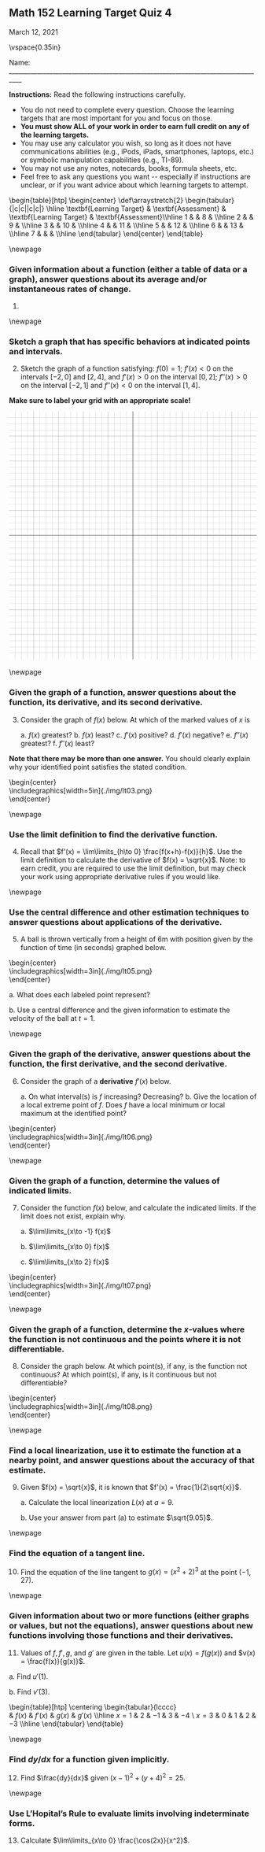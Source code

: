 ## Math 152 Learning Target Quiz 4
March 12, 2021

\vspace{0.35in}

Name: __________________________________________________________________________________


**Instructions:** Read the following instructions carefully.

- You do not need to complete every question. Choose the learning targets that are most important for you and focus on those.
- **You must show ALL of your work in order to earn full credit on any of the learning targets.** 
-  You may use any calculator you wish, so long as it does not have communications abilities (e.g., iPods, iPads, smartphones, laptops, etc.) or symbolic manipulation capabilities (e.g., TI-89).
- You may not use any notes, notecards, books, formula sheets, etc.
- Feel free to ask any questions you want -- especially if instructions are unclear, or if you want advice about which learning targets to attempt.




\begin{table}[htp] 
\begin{center} 
\def\arraystretch{2} 
\begin{tabular}{|c|c||c|c|}  \hline
\textbf{Learning Target} & \textbf{Assessment} & \textbf{Learning Target} & \textbf{Assessment}\\\hline
1 &  & 8 & \\\hline
2 &  & 9 &  \\\hline
3 &  & 10 &  \\\hline
4 &  & 11 &  \\\hline
5 &  & 12 &  \\\hline
6 &  & 13 &  \\\hline
7 &  &  &  \\\hline
\end{tabular}
\end{center} 
\end{table}




\newpage

### Given information about a function (either a table of data or a graph), answer questions about its average and/or instantaneous rates of change. 



1. 

\newpage


### Sketch a graph that has specific behaviors at indicated points and intervals.

2. Sketch the graph of a function satisfying: $f(0) = 1$; $f'(x) < 0$ on the intervals $[-2,0]$ and $[2,4]$, and $f'(x) > 0$ on the interval $[0,2]$; $f''(x) > 0$ on the interval $[-2,1]$ and $f''(x) < 0$ on the interval $[1,4]$.

**Make sure to label your grid with an appropriate scale!**

![](./img/blank-grid.png)



\newpage

### Given the graph of a function, answer questions about the function, its derivative, and its second derivative.

3. Consider the graph of $f(x)$ below. At which of the marked values of $x$ is

	a. $f(x)$ greatest?
	b. $f(x)$ least?
	c. $f'(x)$ positive?
	d. $f'(x)$ negative?
	e. $f''(x)$ greatest?
	f. $f''(x)$ least?
	
**Note that there may be more than one answer.** You should clearly explain why your identified point satisfies the stated condition.


\begin{center}   
	\includegraphics[width=5in]{./img/lt03.png}  
\end{center}


\newpage

### Use the limit definition to find the derivative function.

4. Recall that $f'(x) = \lim\limits_{h\to 0} \frac{f(x+h)-f(x)}{h}$. Use the limit definition to calculate the derivative of $f(x) = \sqrt{x}$. Note: to earn credit, you are required to use the limit definition, but may check your work using appropriate derivative rules if you would like.


\newpage

### Use the central difference and other estimation techniques to answer questions about applications of the derivative.

5. A ball is thrown vertically from a height of 6m with position given by the function of time (in seconds) graphed below.

\begin{center}   
	\includegraphics[width=3in]{./img/lt05.png}  
\end{center}

a. What does each labeled point represent?

b. Use a central difference and the given information to estimate the velocity of the ball at $t = 1$.
 



\newpage

### Given the graph of the derivative, answer questions about the function, the first derivative, and the second derivative.

6. Consider the graph of a **derivative** $f'(x)$ below.




	a. On what interval(s) is $f$ increasing? Decreasing?
	b. Give the location of a local extreme point of $f$. Does $f$ have a local minimum or local maximum at the identified point?
	
\begin{center}   
	\includegraphics[width=3in]{./img/lt06.png}  
\end{center}


\newpage

### Given the graph of a function, determine the values of indicated limits.

7. Consider the function $f(x)$ below, and calculate the indicated limits. If the limit does not exist, explain why.


	a. $\lim\limits_{x\to -1} f(x)$
	
	
	b. $\lim\limits_{x\to 0} f(x)$
	
	
	c. $\lim\limits_{x\to 2} f(x)$
	
	
	
\begin{center}   
	\includegraphics[width=3in]{./img/lt07.png}  
\end{center}


\newpage

### Given the graph of a function, determine the $x$-values where the function is not continuous and the points where it is not differentiable.


8. Consider the graph below. At which point(s), if any, is the function not continuous? At which point(s), if any, is it continuous but not differentiable? 


\begin{center}   
	\includegraphics[width=3in]{./img/lt08.png}  
\end{center}


\newpage

### Find a local linearization, use it to estimate the function at a nearby point, and answer questions about the accuracy of that estimate.


9. Given $f(x) = \sqrt{x}$, it is known that $f'(x) = \frac{1}{2\sqrt{x}}$.

	a. Calculate the local linearization $L(x)$ at $a=9$.
	
	b. Use your answer from part (a) to estimate $\sqrt{9.05}$. 
	
	
\newpage

### Find the equation of a tangent line.

10. Find the equation of the line tangent to $g(x) = (x^2+2)^3$ at the point $(-1,27)$.

\newpage 

### Given information about two or more functions (either graphs or values, but not the equations), answer questions about new functions involving those functions and their derivatives.

11. Values of $f, f', g$, and $g'$ are given in the table. Let $u(x) = f(g(x))$ and $v(x) = \frac{f(x)}{g(x)}$.



a. Find $u'(1)$.


b. Find $v'(3)$.



\begin{table}[htp]
\centering
\begin{tabular}{lcccc}  
 &  $f(x)$ & $f'(x)$ & $g(x)$ & $g'(x)$  \\\hline
$x=1$ &  2 & $-1$ & 3 & $-4$   \\
$x=3$  & 0 & 1 & 2 & $-3$  \\\hline
\end{tabular}
\end{table}


\newpage

### Find $dy/dx$ for a function given implicitly.

12. Find $\frac{dy}{dx}$ given $(x-1)^2+(y+4)^2 = 25$.

\newpage

### Use L’Hopital’s Rule to evaluate limits involving indeterminate forms.

13. Calculate $\lim\limits_{x\to 0} \frac{\cos(2x)}{x^2}$.
